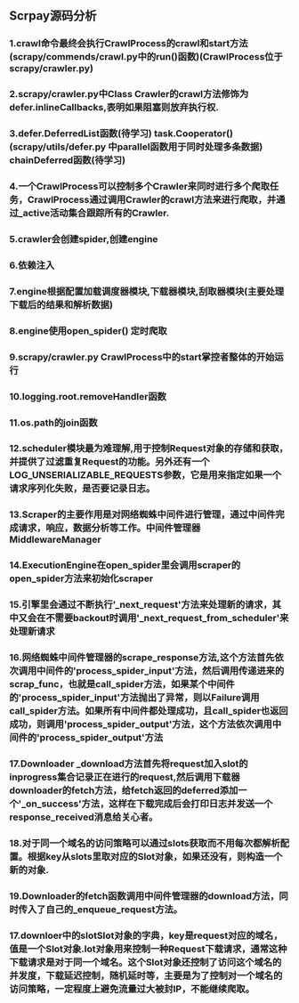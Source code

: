 ## Scrpay源码分析

### 1.crawl命令最终会执行CrawlProcess的crawl和start方法(scrapy/commends/crawl.py中的run()函数)(CrawlProcess位于scrapy/crawler.py)

### 2.scrapy/crawler.py中Class Crawler的crawl方法修饰为defer.inlineCallbacks,表明如果阻塞则放弃执行权.

### 3.defer.DeferredList函数(待学习) task.Cooperator()(scrapy/utils/defer.py 中parallel函数用于同时处理多条数据)   chainDeferred函数(待学习)

### 4.一个CrawlProcess可以控制多个Crawler来同时进行多个爬取任务，CrawlProcess通过调用Crawler的crawl方法来进行爬取，并通过_active活动集合跟踪所有的Crawler.

### 5.crawler会创建spider,创建engine

### 6.依赖注入

### 7.engine根据配置加载调度器模块,下载器模块,刮取器模块(主要处理下载后的结果和解析数据)

### 8.engine使用open_spider() 定时爬取

### 9.scrapy/crawler.py CrawlProcess中的start掌控者整体的开始运行

### 10.logging.root.removeHandler函数

### 11.os.path的join函数

### 12.scheduler模块最为难理解,用于控制Request对象的存储和获取，并提供了过滤重复Request的功能。另外还有一个LOG_UNSERIALIZABLE_REQUESTS参数，它是用来指定如果一个请求序列化失败，是否要记录日志。

### 13.Scraper的主要作用是对网络蜘蛛中间件进行管理，通过中间件完成请求，响应，数据分析等工作。中间件管理器MiddlewareManager

### 14.ExecutionEngine在open_spider里会调用scraper的open_spider方法来初始化scraper

### 15.引擎里会通过不断执行’_next_request'方法来处理新的请求，其中又会在不需要backout时调用'_next_request_from_scheduler'来处理新请求

### 16.网络蜘蛛中间件管理器的scrape_response方法,这个方法首先依次调用中间件的'process_spider_input'方法，然后调用传递进来的scrap_func，也就是call_spider方法，如果某个中间件的'process_spider_input'方法抛出了异常，则以Failure调用call_spider方法。如果所有中间件都处理成功，且call_spider也返回成功，则调用'process_spider_output'方法，这个方法依次调用中间件的'process_spider_output'方法

### 17.Downloader _download方法首先将request加入slot的inprogress集合记录正在进行的request,然后调用下载器downloader的fetch方法，给fetch返回的deferred添加一个'_on_success'方法，这样在下载完成后会打印日志并发送一个response_received消息给关心者。

### 18.对于同一个域名的访问策略可以通过slots获取而不用每次都解析配置。根据key从slots里取对应的Slot对象，如果还没有，则构造一个新的对象.

### 19.Downloader的fetch函数调用中间件管理器的download方法，同时传入了自己的_enqueue_request方法。


### 17.downloer中的slotSlot对象的字典，key是request对应的域名，值是一个Slot对象.lot对象用来控制一种Request下载请求，通常这种下载请求是对于同一个域名。这个Slot对象还控制了访问这个域名的并发度，下载延迟控制，随机延时等，主要是为了控制对一个域名的访问策略，一定程度上避免流量过大被封IP，不能继续爬取。